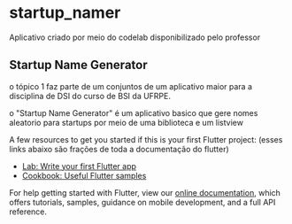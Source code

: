 # startup_namer

Aplicativo criado por meio do codelab disponibilizado pelo professor

## Startup Name Generator

o tópico 1 faz parte de um conjuntos de um aplicativo maior para a disciplina de DSI do curso de BSI da UFRPE.

o "Startup Name Generator" é um aplicativo basico que gere nomes aleatorio para startups por meio de uma biblioteca e um listview

A few resources to get you started if this is your first Flutter project: (esses links abaixo são frações de toda a documentação do flutter)

- [Lab: Write your first Flutter app](https://flutter.dev/docs/get-started/codelab)
- [Cookbook: Useful Flutter samples](https://flutter.dev/docs/cookbook)

For help getting started with Flutter, view our
[online documentation](https://flutter.dev/docs), which offers tutorials,
samples, guidance on mobile development, and a full API reference.
